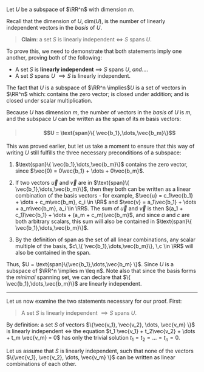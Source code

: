 Let $U$ be a subspace of $\RR^n$ with dimension $m$. 

Recall that the dimension of $U$, $\text{dim}(U)$, is the number of linearly independent vectors in the *basis* of $U$. 

> **Claim**: a set $S$ is linearly independent $\iff$ $S$ spans $U$. 

To prove this, we need to demonstrate that both statements imply one another, proving both of the following:

- A set $S$ is **linearly independent** $\implies$ $S$ spans $U$, *and*....
- A set $S$ spans $U$ $\implies S$ is linearly independent. 



The fact that  $U$ is a subspace of $\RR^n \implies$$U$ is a set of vectors in $\RR^n$ which: contains the zero vector; is closed under addition; and is closed under scalar multiplication. 


Because $U$ has dimension *m*, the number of vectors in the *basis* of $U$ is *m*, and the subspace $U$ can be written as the span of its $m$ basis vectors:

> #### $$U = \text{span}\{ \vec{b_1},\dots,\vec{b_m}\}$$

This was proved earlier, but let us take a moment to ensure that this way of writing $U$ still fulfills the three necessary preconditions of a subspace:

1. $\text{span}\{ \vec{b_1},\dots,\vec{b_m}\}$ contains the zero vector, since $\vec{0} = 0\vec{b_1} + \dots + 0\vec{b_m}$.

2. If two vectors $\vec{u}$ and $\vec{v}$ are in $\text{span}\{ \vec{b_1},\dots,\vec{b_m}\}$, then they both can be written as a linear combination of the basis vectors - for example, $\vec{u} = c_1\vec{b_1} + \dots + c_m\vec{b_m}, c_i \in \RR$ and $\vec{v} = a_1\vec{b_1} + \dots + a_m\vec{b_m}, a_i \in \RR$. The sum of $\vec{u}$ and $\vec{v}$ is then $(a_1 + c_1)\vec{b_1} + \dots + (a_m + c_m)\vec{b_m}$, and since $a$ and $c$ are both arbitrary scalars, this sum will also be contained in  $\text{span}\{ \vec{b_1},\dots,\vec{b_m}\}$.
3. By the definition of span as the set of all linear combinations, any scalar multiple of the basis,  $c\,\{ \vec{b_1},\dots,\vec{b_m}\}, \,c \in \RR$ will also be contained in the span. 

Thus, $U = \text{span}\{\vec{b_1},\dots,\vec{b_m} \}$. Since $U$ is a subspace of $\RR^n \implies m \leq n$. Note also that since the basis forms the *minimal* spanning set, we can declare that $\{ \vec{b_1},\dots,\vec{b_m}\}$ are linearly independent. 

***

Let us now examine the two statements necessary for our proof. First: 

> A set $S$ is linearly independent $\implies S$ spans $U$.

By definition: a set $S$ of vectors $\{\vec{v_1}, \vec{v_2}, \dots, \vec{v_m} \}$ is linearly independent $\iff$ the equation $t_1 \vec{v_1} + t_2\vec{v_2} + \dots + t_m \vec{v_m} = 0$ has only the trivial solution $t_1=t_2=\dots=t_n = 0.$

Let us assume that $S$ is linearly independent, such that none of the vectors $\{\vec{v_1}, \vec{v_2}, \dots, \vec{v_m} \}$ can be written as linear combinations of each other. 

